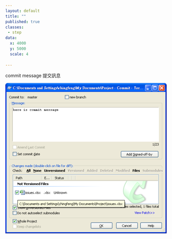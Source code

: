 ```yaml
---
layout: default
title: ""
published: true
classes:
 - step
data:
  x: 4000
  y: 5000
  scale: 4

---
```


commit message 提交訊息

![git-commit](commit-message.png)

